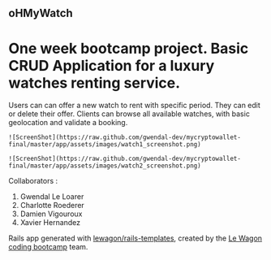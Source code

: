 ## oHMyWatch

# One week bootcamp project. Basic CRUD Application for a luxury watches renting service.

Users can can offer a new watch to rent with specific period. They can edit or delete their offer. Clients can browse all available watches, with basic geolocation and validate a booking.

```
![ScreenShot](https://raw.github.com/gwendal-dev/mycryptowallet-final/master/app/assets/images/watch1_screenshot.png)
```
```
![ScreenShot](https://raw.github.com/gwendal-dev/mycryptowallet-final/master/app/assets/images/watch2_screenshot.png)
```

Collaborators :
 1. Gwendal Le Loarer
 2. Charlotte Roederer
 3. Damien Vigouroux
 4. Xavier Hernandez

Rails app generated with [lewagon/rails-templates](https://github.com/lewagon/rails-templates), created by the [Le Wagon coding bootcamp](https://www.lewagon.com) team.
